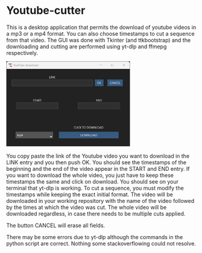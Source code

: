 # Youtube-cutter

This is a desktop application that permits the download of youtube videos in a mp3 or a mp4 format. You can also choose timestamps to cut a sequence from that video.
The GUI was done with Tkinter (and ttkbootstrap) and the downloading and cutting are performed using yt-dlp and ffmepg respectively.

<p>
  <img src="youtubecutter_gui.png" width=65% height=75% >
</p>

You copy paste the link of the Youtube video you want to download in the LINK entry and you then push OK. You should see the timestamps of the beginning and the end of the video appear in the START and END entry. If you want to download the whole video, you just have to keep these timestamps the same and click on download. You should see on your terminal that yt-dlp is working. 
To cut a sequence, you must modify the timestamps while keeping the exact initial format. The video will be downloaded in your working repository with the name of the video followed by the times at which the video was cut. The whole video will be downloaded regardless, in case there needs to be multiple cuts applied.

The button CANCEL will erase all fields.

There may be some errors due to yt-dlp although the commands in the python script are correct. Nothing some stackoverflowing could not resolve.

